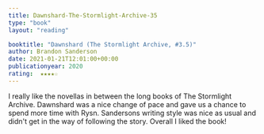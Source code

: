 ```yaml
---
title: Dawnshard-The-Stormlight-Archive-35
type: "book"
layout: "reading"

booktitle: "Dawnshard (The Stormlight Archive, #3.5)"
author: Brandon Sanderson
date: 2021-01-21T12:01:00+00:00
publicationyear: 2020
rating:  ★★★★☆
---
```


I really like the novellas in between the long books of The Stormlight Archive. Dawnshard was a nice change of pace and gave us a chance to spend more time with Rysn. Sandersons writing style was nice as usual and didn't get in the way of following the story. Overall I liked the book!
